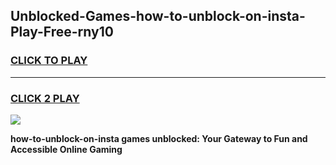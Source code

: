 
## Unblocked-Games-how-to-unblock-on-insta-Play-Free-rny10
<h3>
<a href="https://premium76.site?title=how-to-unblock-on-insta&ref=18A1">CLICK TO PLAY</a></h3>
<hr>

<h3>
<a href="https://premium76.site?title=how-to-unblock-on-insta&ref=18A1">CLICK 2 PLAY</a>
  
</h3>

<a href="https://premium76.site?title=how-to-unblock-on-insta&ref=18A1"><img src="https://clearcache.store/games.png"></a>


**how-to-unblock-on-insta games unblocked: Your Gateway to Fun and Accessible Online Gaming**
